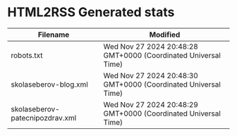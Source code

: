 # HTML2RSS Generated stats

| Filename | Modified |
| -------- | -------- |
| robots.txt | Wed Nov 27 2024 20:48:28 GMT+0000 (Coordinated Universal Time) |
| skolaseberov-blog.xml | Wed Nov 27 2024 20:48:30 GMT+0000 (Coordinated Universal Time) |
| skolaseberov-patecnipozdrav.xml | Wed Nov 27 2024 20:48:29 GMT+0000 (Coordinated Universal Time) |
